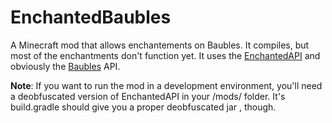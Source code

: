 # EnchantedBaubles
A Minecraft mod that allows enchantements on Baubles. It compiles, but most of the enchantments don't function yet. It uses the [EnchantedAPI](https://github.com/goldenapple3/EnchantedAPI) and obviously the [Baubles](https://github.com/azanor/Baubles) API.

**Note**: If you want to run the mod in a development environment, you'll need a deobfuscated version of EnchantedAPI in your /mods/ folder. It's build.gradle should give you a proper deobfuscated jar , though.

